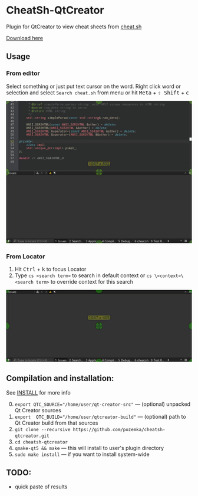 # CheatSh-QtCreator
Plugin for QtCreator to view cheat sheets from [cheat.sh](https://github.com/chubin/cheat.sh)

[Download here](github.com/pozemka/cheatsh-qtcreator/releases)

## Usage
### From editor
Select something or just put text cursor on the word. Right click word or selection and select `Search cheat.sh` from menu or hit <kbd>Meta</kbd> + <kbd>⇧ Shift</kbd> + <kbd>c</kbd>

![Context menu example animation](https://raw.githubusercontent.com/pozemka/resources/master/contextmenu.gif)
### From Locator
1. Hit <kbd>Ctrl</kbd> + <kbd>k</kbd> to focus Locator
2. Type `cs <search term>` to search in default context or `cs \<context>\<search term>` to override context for this search

![Context menu example animation](https://raw.githubusercontent.com/pozemka/resources/master/locator.gif)

## Compilation and installation:
See [INSTALL](INSTALL.md) for more info

0. `export QTC_SOURCE="/home/user/qt-creator-src"` — (optional) unpacked Qt Creator sources
0. `export  QTC_BUILD="/home/user/qtcreator-build"` — (optional) path to Qt Creator build from that sources
1. `git clone --recursive https://github.com/pozemka/cheatsh-qtcreator.git`
2. `cd cheatsh-qtcreator`
3. `qmake-qt5 && make` — this will install to user's plugin directory
4. `sudo make install` — if you want to install system-wide

## TODO:
* quick paste of results
